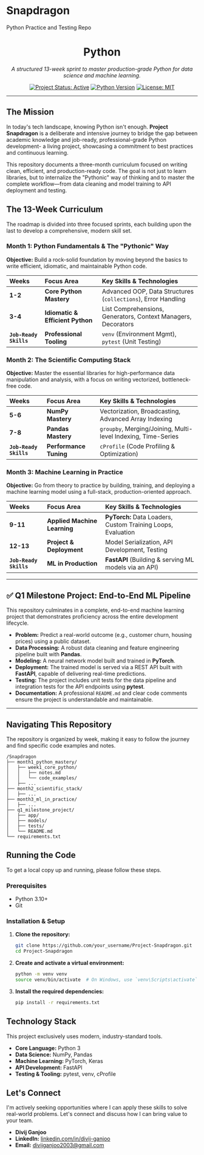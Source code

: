 # Snapdragon
Python Practice and Testing Repo

<div align="center">

# Python

*A structured 13-week sprint to master production-grade Python for data science and machine learning.*

[![Project Status: Active](https://img.shields.io/badge/status-active-success.svg)](https://github.com/your_username/Project-Snapdragon)
[![Python Version](https://img.shields.io/badge/python-3.10%2B-blue.svg)](https://www.python.org/downloads/)
[![License: MIT](https://img.shields.io/badge/License-MIT-yellow.svg)](https://opensource.org/licenses/MIT)

</div>

---

## The Mission

In today's tech landscape, knowing Python isn't enough. **Project Snapdragon** is a deliberate and intensive journey to bridge the gap between academic knowledge and job-ready, professional-grade Python development- a living project, showcasing a commitment to best practices and continuous learning.

This repository documents a three-month curriculum focused on writing clean, efficient, and production-ready code. The goal is not just to learn libraries, but to internalize the "Pythonic" way of thinking and to master the complete workflow—from data cleaning and model training to API deployment and testing.


## The 13-Week Curriculum

The roadmap is divided into three focused sprints, each building upon the last to develop a comprehensive, modern skill set.

### **Month 1: Python Fundamentals & The "Pythonic" Way**

**Objective:** Build a rock-solid foundation by moving beyond the basics to write efficient, idiomatic, and maintainable Python code.

| Weeks | Focus Area                   | Key Skills & Technologies                                  |
| :---- | :--------------------------- | :--------------------------------------------------------- |
| **1-2** | **Core Python Mastery**        | Advanced OOP, Data Structures (`collections`), Error Handling |
| **3-4** | **Idiomatic & Efficient Python** | List Comprehensions, Generators, Context Managers, Decorators |
| **`Job-Ready Skills`** | **Professional Tooling**     | `venv` (Environment Mgmt), `pytest` (Unit Testing)         |

### **Month 2: The Scientific Computing Stack**

**Objective:** Master the essential libraries for high-performance data manipulation and analysis, with a focus on writing vectorized, bottleneck-free code.

| Weeks | Focus Area            | Key Skills & Technologies                          |
| :---- | :-------------------- | :------------------------------------------------- |
| **5-6** | **NumPy Mastery**     | Vectorization, Broadcasting, Advanced Array Indexing |
| **7-8** | **Pandas Mastery**    | `groupby`, Merging/Joining, Multi-level Indexing, Time-Series |
| **`Job-Ready Skills`** | **Performance Tuning** | `cProfile` (Code Profiling & Optimization)         |

### **Month 3: Machine Learning in Practice**

**Objective:** Go from theory to practice by building, training, and deploying a machine learning model using a full-stack, production-oriented approach.

| Weeks   | Focus Area               | Key Skills & Technologies                               |
| :------ | :----------------------- | :------------------------------------------------------ |
| **9-11**  | **Applied Machine Learning** | **PyTorch:** Data Loaders, Custom Training Loops, Evaluation |
| **12-13** | **Project & Deployment**   | Model Serialization, API Development, Testing           |
| **`Job-Ready Skills`** | **ML in Production**       | **FastAPI** (Building & serving ML models via an API)     |

---

## ✅ Q1 Milestone Project: End-to-End ML Pipeline

This repository culminates in a complete, end-to-end machine learning project that demonstrates proficiency across the entire development lifecycle.

*   **Problem:** Predict a real-world outcome (e.g., customer churn, housing prices) using a public dataset.
*   **Data Processing:** A robust data cleaning and feature engineering pipeline built with **Pandas**.
*   **Modeling:** A neural network model built and trained in **PyTorch**.
*   **Deployment:** The trained model is served via a REST API built with **FastAPI**, capable of delivering real-time predictions.
*   **Testing:** The project includes unit tests for the data pipeline and integration tests for the API endpoints using **pytest**.
*   **Documentation:** A professional `README.md` and clear code comments ensure the project is understandable and maintainable.

---

## Navigating This Repository

The repository is organized by week, making it easy to follow the journey and find specific code examples and notes.

```
/Snapdragon
├── month1_python_mastery/
│   ├── week1_core_python/
│   │   ├── notes.md
│   │   └── code_examples/
│   ├── ...
├── month2_scientific_stack/
│   ├── ...
├── month3_ml_in_practice/
│   ├── ...
├── q1_milestone_project/
│   ├── app/
│   ├── models/
│   ├── tests/
│   └── README.md
└── requirements.txt
```

## Running the Code

To get a local copy up and running, please follow these steps.

### Prerequisites

*   Python 3.10+
*   Git

### Installation & Setup

1.  **Clone the repository:**
    ```sh
    git clone https://github.com/your_username/Project-Snapdragon.git
    cd Project-Snapdragon
    ```
2.  **Create and activate a virtual environment:**
    ```sh
    python -m venv venv
    source venv/bin/activate  # On Windows, use `venv\Scripts\activate`
    ```
3.  **Install the required dependencies:**
    ```sh
    pip install -r requirements.txt
    ```

## Technology Stack

This project exclusively uses modern, industry-standard tools.

*   **Core Language:** Python 3
*   **Data Science:** NumPy, Pandas
*   **Machine Learning:** PyTorch, Keras
*   **API Development:** FastAPI
*   **Testing & Tooling:** pytest, venv, cProfile

## Let's Connect

I'm actively seeking opportunities where I can apply these skills to solve real-world problems. Let's connect and discuss how I can bring value to your team.

*   **Divij Ganjoo**
*   **LinkedIn:** [linkedin.com/in/divij-ganjoo](https://linkedin.com/in/divij-ganjoo)
*   **Email:** [divijganjoo2003@gmail.com](mailto:divijganjoo2003@gmail.com)
